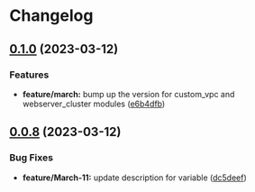 # Changelog

## [0.1.0](https://github.com/samimunir25/ubiquitous-modules/compare/v0.0.8...v0.1.0) (2023-03-12)


### Features

* **feature/march:** bump up the version for custom_vpc and webserver_cluster modules ([e6b4dfb](https://github.com/samimunir25/ubiquitous-modules/commit/e6b4dfb3e3590b2cd7039f18a9af6b2465b96db1))

## [0.0.8](https://github.com/samimunir25/ubiquitous-modules/compare/v0.0.7...v0.0.8) (2023-03-12)


### Bug Fixes

* **feature/March-11:** update description for variable ([dc5deef](https://github.com/samimunir25/ubiquitous-modules/commit/dc5deefa9aea90058a89a5c550b50881047867eb))
